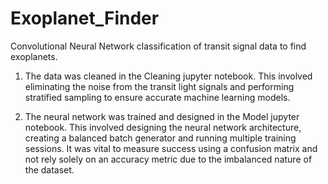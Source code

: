 # Exoplanet_Finder
Convolutional Neural Network classification of transit signal data to find exoplanets.

1. The data was cleaned in the Cleaning jupyter notebook. 
   This involved eliminating the noise from the transit light signals and performing stratified sampling to ensure accurate machine learning models.

2. The neural network was trained and designed in the Model jupyter notebook. 
   This involved designing the neural network architecture, creating a balanced batch generator and running multiple training sessions.
   It was vital to measure success using a confusion matrix and not rely solely on an accuracy metric due to the imbalanced nature of the dataset.
